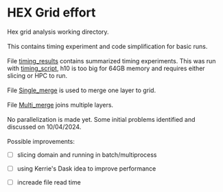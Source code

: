 # HEX Grid effort 
Hex grid analysis working directory.
<br>
<br>
This contains timing experiment and code simplification for basic runs.
<br>
<br>
File [timing_results](https://github.com/chrisrac/grid_effort/blob/main/timing_results.ipynb) contains summarized timing experiments. This was run with [timing_script](https://github.com/chrisrac/grid_effort/blob/main/timing_script.ipynb), h10 is too big for 64GB memory and requires either slicing or HPC to run.
<br>
<br>
File [Single_merge](https://github.com/chrisrac/grid_effort/blob/main/Single_merge.ipynb) is used to merge one layer to grid.
<br>
<br>
File [Multi_merge](https://github.com/chrisrac/grid_effort/blob/main/Multi_merge.ipynb) joins multiple layers.
<br>
<br>
No parallelization is made yet. Some initial problems identified and discussed on 10/04/2024. 
<br>
<br>
Possible improvements:
- [ ] slicing domain and running in batch/multiprocess
- [ ] using Kerrie's Dask idea to improve performance
- [ ] increade file read time

